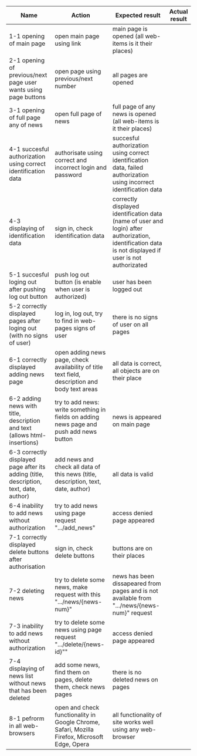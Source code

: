 Name | Action | Expected result | Actual result
-- | -- | -- | --
1-1 opening of main page | open main page using link | main page is opened (all web-items is it their places) | 
2-1 opening of previous/next page user wants using page buttons | open page using previous/next number | all pages are opened 
3-1 opening of full page any of news | open full page of news | full page of any news is opened (all web-items is it their places) |
4-1 succesful authorization using correct identification data | authorisate using correct and incorrect login and password | succesful authorization using correct identification data, failed authorization using incorrect identification data | 
4-3 displaying of identification data | sign in, check identification data | correctly displayed identification data (name of user and login) after authorization, identification data is not displayed if user is not authorizated | 
5-1 succesful loging out after pushing log out button | push log out button (is enable when user is authorized) | user has been logged out | 
5-2 correctly displayed pages after loging out (with no signs of user)  | log in, log out, try to find in web-pages signs of  user | there is no signs of user on all pages |
6-1 correctly displayed adding news page | open adding news page, check availability of title text field, description and body text areas | all data is correct, all objects are on their place |
6-2 adding news with title, description and text (allows html-insertions) | try to add news: write something in fields on adding news page and push add news button | news is appeared on main page |
6-3 correctly displayed page after its adding (title, description, text, date, author) | add news and check all data of this news (title, description, text, date, author) | all data is valid |
6-4 inability to add news without authorization  | try to add news using page request ".../add_news" | access denied page appeared | 
7-1 correctly displayed delete buttons after authorisation  | sign in, check delete buttons | buttons are on their places |
7-2 deleting news  | try to delete some news, make request with this ".../news/{news-num}" | news has been dissapeared from pages and is not available from ".../news/{news-num}" request |
7-3 inability to add news without authorization  | try to delete some news using page request ".../delete/{news-id}"" | access denied page appeared |
7-4 displaying of news list without news that has been deleted  | add some news, find them on pages, delete them, check news pages | there is no deleted news on pages |
8-1 pefrorm in all web-browsers | open and check functionality in Google Chrome, Safari, Mozilla Firefox, Microsoft Edge, Opera | all functionality of site works well using any web-browser | 
